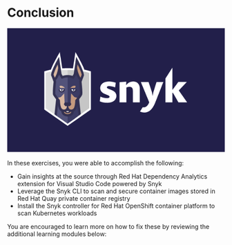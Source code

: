 # Conclusion

![](../../.gitbook/assets/logo-solid-background.png)

In these exercises, you were able to accomplish the following:

* Gain insights at the source through Red Hat Dependency Analytics extension for Visual Studio Code powered by Snyk
* Leverage the Snyk CLI to scan and secure container images stored in Red Hat Quay private container registry
* Install the Snyk controller for Red Hat OpenShift container platform to scan Kubernetes workloads

You are encouraged to learn more on how to fix these by reviewing the additional learning modules below:

